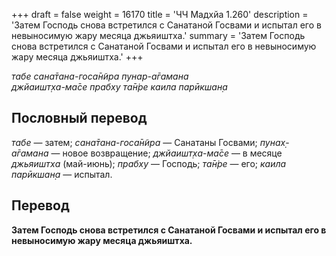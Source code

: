+++
draft = false
weight = 16170
title = 'ЧЧ Мадхйа 1.260'
description = 'Затем Господь снова встретился с Санатаной Госвами и испытал его в невыносимую жару месяца джьяиштха.'
summary = 'Затем Господь снова встретился с Санатаной Госвами и испытал его в невыносимую жару месяца джьяиштха.'
+++

_табе сана̄тана-госа̄н̃ира пунар-а̄гамана  
джйаишт̣ха-ма̄се прабху та̄н̇ре каила парӣкшан̣а_

## Пословный перевод

_табе_ — затем; _сана̄тана_\-_госа̄н̃ира_ — Санатаны Госвами; _пунах̣_\-_а̄гамана_ — новое возвращение; _джйаишт̣ха_\-_ма̄се_ — в месяце _джьяиштха_ (май-июнь); _прабху_ — Господь; _та̄н̇ре_ — его; _каила_ _парӣкшан̣а_ — испытал.

## Перевод

**Затем Господь снова встретился с Санатаной Госвами и испытал его в невыносимую жару месяца джьяиштха.**
